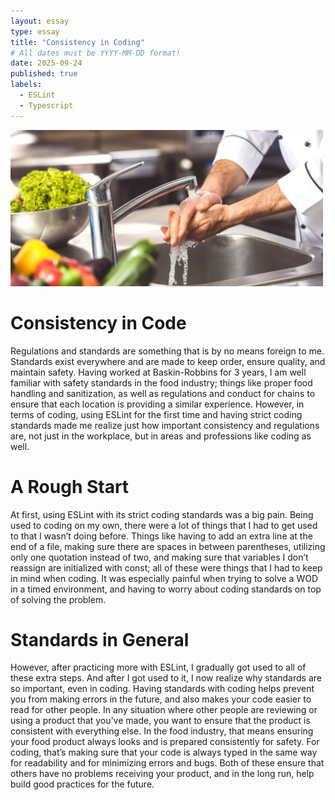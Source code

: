 ```yaml
---
layout: essay
type: essay
title: "Consistency in Coding"
# All dates must be YYYY-MM-DD format!
date: 2025-09-24
published: true
labels:
  - ESLint
  - Typescript
---
```


<img width="500px" src="../img/washinghands.png">

# Consistency in Code
Regulations and standards are something that is by no means foreign to me. Standards exist everywhere and are made to keep order, ensure quality, and maintain safety. Having worked at Baskin-Robbins for 3 years, I am well familiar with safety standards in the food industry; things like proper food handling and sanitization, as well as regulations and conduct for chains to ensure that each location is providing a similar experience. However, in terms of coding, using ESLint for the first time and having strict coding standards made me realize just how important consistency and regulations are, not just in the workplace, but in areas and professions like coding as well. 

# A Rough Start
At first, using ESLint with its strict coding standards was a big pain. Being used to coding on my own, there were a lot of things that I had to get used to that I wasn’t doing before. Things like having to add an extra line at the end of a file, making sure there are spaces in between parentheses, utilizing only one quotation instead of two, and making sure that variables I don’t reassign are initialized with const; all of these were things that I had to keep in mind when coding. It was especially painful when trying to solve a WOD in a timed environment, and having to worry about coding standards on top of solving the problem. 

# Standards in General
However, after practicing more with ESLint, I gradually got used to all of these extra steps. And after I got used to it, I now realize why standards are so important, even in coding. Having standards with coding helps prevent you from making errors in the future, and also makes your code easier to read for other people. In any situation where other people are reviewing or using a product that you’ve made, you want to ensure that the product is consistent with everything else. In the food industry, that means ensuring your food product always looks and is prepared consistently for safety. For coding, that’s making sure that your code is always typed in the same way for readability and for minimizing errors and bugs. Both of these ensure that others have no problems receiving your product, and in the long run, help build good practices for the future. 

